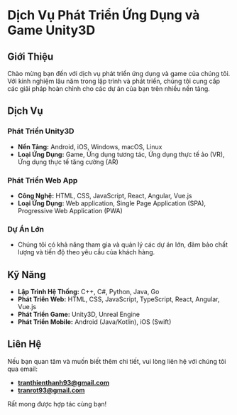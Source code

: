 # Dịch Vụ Phát Triển Ứng Dụng và Game Unity3D

## Giới Thiệu

Chào mừng bạn đến với dịch vụ phát triển ứng dụng và game của chúng tôi. Với kinh nghiệm lâu năm trong lập trình và phát triển, chúng tôi cung cấp các giải pháp hoàn chỉnh cho các dự án của bạn trên nhiều nền tảng.

## Dịch Vụ

### Phát Triển Unity3D
- **Nền Tảng:** Android, iOS, Windows, macOS, Linux
- **Loại Ứng Dụng:** Game, Ứng dụng tương tác, Ứng dụng thực tế ảo (VR), Ứng dụng thực tế tăng cường (AR)

### Phát Triển Web App
- **Công Nghệ:** HTML, CSS, JavaScript, React, Angular, Vue.js
- **Loại Ứng Dụng:** Web application, Single Page Application (SPA), Progressive Web Application (PWA)

### Dự Án Lớn
- Chúng tôi có khả năng tham gia và quản lý các dự án lớn, đảm bảo chất lượng và tiến độ theo yêu cầu của khách hàng.

## Kỹ Năng

- **Lập Trình Hệ Thống:** C++, C#, Python, Java, Go
- **Phát Triển Web:** HTML, CSS, JavaScript, TypeScript, React, Angular, Vue.js
- **Phát Triển Game:** Unity3D, Unreal Engine
- **Phát Triển Mobile:** Android (Java/Kotlin), iOS (Swift)

## Liên Hệ

Nếu bạn quan tâm và muốn biết thêm chi tiết, vui lòng liên hệ với chúng tôi qua email:

- **tranthienthanh93@gmail.com**
- **tranrot93@gmail.com**

Rất mong được hợp tác cùng bạn!
